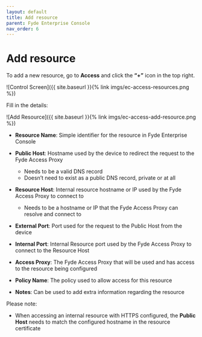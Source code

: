 ```yaml
---
layout: default
title: Add resource
parent: Fyde Enterprise Console
nav_order: 6
---
```

# Add resource

To add a new resource, go to **Access** and click the **“+”** icon in the top right.

![Control Screen]({{ site.baseurl }}{% link imgs/ec-access-resources.png %})

Fill in the details:

![Add Resource]({{ site.baseurl }}{% link imgs/ec-access-add-resource.png %})

- **Resource Name**: Simple identifier for the resource in Fyde Enterprise Console

- **Public Host**: Hostname used by the device to redirect the request to the Fyde Access Proxy
  - Needs to be a valid DNS record
  - Doesn’t need to exist as a public DNS record, private or at all

- **Resource Host**: Internal resource hostname or IP used by the Fyde Access Proxy to connect to
  - Needs to be a hostname or IP that the Fyde Access Proxy can resolve and connect to

- **External Port**: Port used for the request to the Public Host from the device

- **Internal Port**: Internal Resource port used by the Fyde Access Proxy to connect to the Resource Host

- **Access Proxy**: The Fyde Access Proxy that will be used and has access to the resource being configured

- **Policy Name**: The policy used to allow access for this resource

- **Notes**: Can be used to add extra information regarding the resource

Please note:

- When accessing an internal resource with HTTPS configured, the **Public Host** needs to match the configured hostname in the resource certificate
